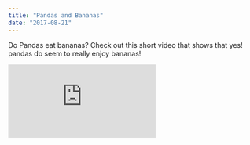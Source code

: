 ```yaml
---
title: "Pandas and Bananas"
date: "2017-08-21"
---
```


Do Pandas eat bananas? Check out this short video that shows that yes! pandas do seem to really enjoy bananas!

<iframe class="youtubeIframe" src="https://www.youtube.com/embed/4SZl1r2O_bY" frameborder="0" allowfullscreen></iframe>
